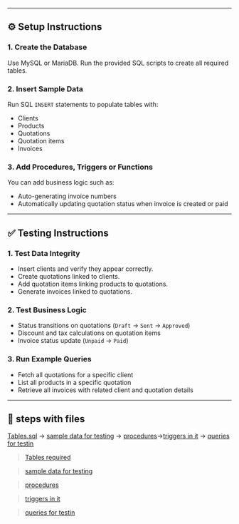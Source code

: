 
---

## ⚙️ Setup Instructions

### 1. Create the Database

Use MySQL or MariaDB. Run the provided SQL scripts to create all required tables.

### 2. Insert Sample Data

Run SQL `INSERT` statements to populate tables with:
- Clients
- Products
- Quotations
- Quotation items
- Invoices

### 3. Add Procedures, Triggers or Functions

You can add business logic such as:
- Auto-generating invoice numbers
- Automatically updating quotation status when invoice is created or paid

---

## ✅ Testing Instructions

### 1. Test Data Integrity

- Insert clients and verify they appear correctly.
- Create quotations linked to clients.
- Add quotation items linking products to quotations.
- Generate invoices linked to quotations.

### 2. Test Business Logic

- Status transitions on quotations (`Draft` → `Sent` → `Approved`)
- Discount and tax calculations on quotation items
- Invoice status update (`Unpaid` → `Paid`)

### 3. Run Example Queries

- Fetch all quotations for a specific client
- List all products in a specific quotation
- Retrieve all invoices with related client and quotation details

---

## 🔧 steps with files

 [Tables.sql](Tables.sql) → [sample data for testing](sample_data.sql) → [procedures](procedures.sql)→[triggers in it](triggers.sql) →  [queries for testin](queries.sql)
 

> [Tables required ](Tables.sql) 

> [sample data for testing](sample_data.sql)

> [procedures](procedures.sql)

> [triggers in it](triggers.sql)

> [queries for testin](queries.sql)



